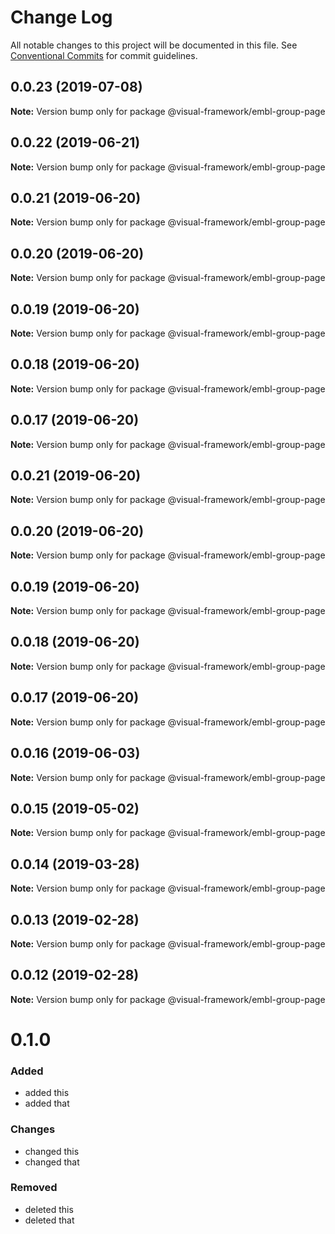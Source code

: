 # Change Log

All notable changes to this project will be documented in this file.
See [Conventional Commits](https://conventionalcommits.org) for commit guidelines.

## 0.0.23 (2019-07-08)

**Note:** Version bump only for package @visual-framework/embl-group-page





## 0.0.22 (2019-06-21)

**Note:** Version bump only for package @visual-framework/embl-group-page





## 0.0.21 (2019-06-20)

**Note:** Version bump only for package @visual-framework/embl-group-page





## 0.0.20 (2019-06-20)

**Note:** Version bump only for package @visual-framework/embl-group-page





## 0.0.19 (2019-06-20)

**Note:** Version bump only for package @visual-framework/embl-group-page





## 0.0.18 (2019-06-20)

**Note:** Version bump only for package @visual-framework/embl-group-page





## 0.0.17 (2019-06-20)

**Note:** Version bump only for package @visual-framework/embl-group-page





## 0.0.21 (2019-06-20)

**Note:** Version bump only for package @visual-framework/embl-group-page





## 0.0.20 (2019-06-20)

**Note:** Version bump only for package @visual-framework/embl-group-page





## 0.0.19 (2019-06-20)

**Note:** Version bump only for package @visual-framework/embl-group-page





## 0.0.18 (2019-06-20)

**Note:** Version bump only for package @visual-framework/embl-group-page





## 0.0.17 (2019-06-20)

**Note:** Version bump only for package @visual-framework/embl-group-page





## 0.0.16 (2019-06-03)

**Note:** Version bump only for package @visual-framework/embl-group-page





## 0.0.15 (2019-05-02)

**Note:** Version bump only for package @visual-framework/embl-group-page





## 0.0.14 (2019-03-28)

**Note:** Version bump only for package @visual-framework/embl-group-page





## 0.0.13 (2019-02-28)

**Note:** Version bump only for package @visual-framework/embl-group-page





## 0.0.12 (2019-02-28)

**Note:** Version bump only for package @visual-framework/embl-group-page





# 0.1.0

### Added
- added this
- added that

### Changes

- changed this
- changed that

### Removed

- deleted this
- deleted that
